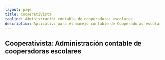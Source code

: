 ```yaml
---
layout: page
title: Cooperativista
tagline: Administración contable de cooperadoras escolares
description: Aplicativo para el manejo contable de Cooperadoras escolares. La idea del proyecto es generar una estructura que sirva de base para aplicaciones similares. Inicialmente y por conveniencia se utilizó el caso de cooperadoras escolares donde la aplicación se utiliza para el alta y baja de alumnos y aportantes (asociados), proveedores y para el registro de ingresos y egresos de dinero.
---
```



## Cooperativista: Administración contable de cooperadoras escolares
